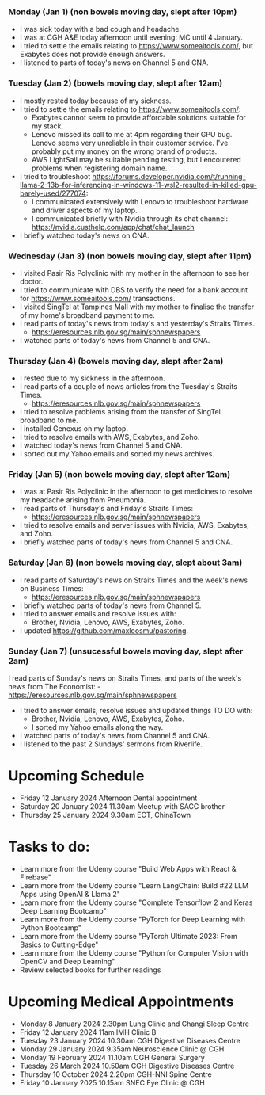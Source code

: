 ### Monday (Jan 1) (non bowels moving day, slept after 10pm)
- I was sick today with a bad cough and headache.
- I was at CGH A&E today afternoon until evening: MC until 4 January.
- I tried to settle the emails relating to https://www.someaitools.com/, but Exabytes does not provide enough answers.
- I listened to parts of today's news on Channel 5 and CNA.

### Tuesday (Jan 2) (bowels moving day, slept after 12am)
- I mostly rested today because of my sickness.
- I tried to settle the emails relating to https://www.someaitools.com/:
    - Exabytes cannot seem to provide affordable solutions suitable for my stack.
    - Lenovo missed its call to me at 4pm regarding their GPU bug.  Lenovo seems very unreliable in their customer service.  I've probably put my money on the wrong brand of products.
    - AWS LightSail may be suitable pending testing, but I encoutered problems when registering domain name.
- I tried to troubleshoot https://forums.developer.nvidia.com/t/running-llama-2-13b-for-inferencing-in-windows-11-wsl2-resulted-in-killed-gpu-barely-used/277074:
    - I communicated extensively with Lenovo to troubleshoot hardware and driver aspects of my laptop.
    - I communicated briefly with Nvidia through its chat channel: https://nvidia.custhelp.com/app/chat/chat_launch
- I briefly watched today's news on CNA.

### Wednesday (Jan 3) (non bowels moving day, slept after 11pm)
- I visited Pasir Ris Polyclinic with my mother in the afternoon to see her doctor.
- I tried to communicate with DBS to verify the need for a bank account for https://www.someaitools.com/ transactions.
- I visited SingTel at Tampines Mall with my mother to finalise the transfer of my home's broadband payment to me.
- I read parts of today's news from today's and yesterday's Straits Times.
    - https://eresources.nlb.gov.sg/main/sphnewspapers
- I watched parts of today's news from Channel 5 and CNA.

### Thursday (Jan 4) (bowels moving day, slept after 2am)
- I rested due to my sickness in the afternoon.
- I read parts of a couple of news articles from the Tuesday's Straits Times.
    - https://eresources.nlb.gov.sg/main/sphnewspapers
- I tried to resolve problems arising from the transfer of SingTel broadband to me.
- I installed Genexus on my laptop.
- I tried to resolve emails with AWS, Exabytes, and Zoho.
- I watched today's news from Channel 5 and CNA.
- I sorted out my Yahoo emails and sorted my news archives.

### Friday (Jan 5) (non bowels moving day, slept after 12am)
- I was at Pasir Ris Polyclinic in the afternoon to get medicines to resolve my headache arising from Pneumonia.
- I read parts of Thursday's and Friday's Straits Times:
    - https://eresources.nlb.gov.sg/main/sphnewspapers
- I tried to resolve emails and server issues with Nvidia, AWS, Exabytes, and Zoho.
- I briefly watched parts of today's news from Channel 5 and CNA.

### Saturday (Jan 6) (non bowels moving day, slept about 3am)
- I read parts of Saturday's news on Straits Times and the week's news on Business Times:
    - https://eresources.nlb.gov.sg/main/sphnewspapers
- I briefly watched parts of today's news from Channel 5.
- I tried to answer emails and resolve issues with:
    - Brother, Nvidia, Lenovo, AWS, Exabytes, Zoho.
- I updated https://github.com/maxloosmu/pastoring.

### Sunday (Jan 7) (unsucessful bowels moving day, slept after 2am)
I read parts of Sunday's news on Straits Times, and parts of the week's news from The Economist:
    - https://eresources.nlb.gov.sg/main/sphnewspapers
- I tried to answer emails, resolve issues and updated things TO DO with:
    - Brother, Nvidia, Lenovo, AWS, Exabytes, Zoho.
    - I sorted my Yahoo emails along the way.
- I watched parts of today's news from Channel 5 and CNA.
- I listened to the past 2 Sundays' sermons from Riverlife.



# Upcoming Schedule
- Friday 12 January 2024 Afternoon Dental appointment
- Saturday 20 January 2024 11.30am Meetup with SACC brother
- Thursday 25 January 2024 9.30am ECT, ChinaTown

# Tasks to do:
- Learn more from the Udemy course "Build Web Apps with React & Firebase"
- Learn more from the Udemy course "Learn LangChain: Build #22 LLM Apps using OpenAI & Llama 2"
- Learn more from the Udemy course "Complete Tensorflow 2 and Keras Deep Learning Bootcamp"
- Learn more from the Udemy course "PyTorch for Deep Learning with Python Bootcamp"
- Learn more from the Udemy course "PyTorch Ultimate 2023: From Basics to Cutting-Edge"
- Learn more from the Udemy course "Python for Computer Vision with OpenCV and Deep Learning"
- Review selected books for further readings

# Upcoming Medical Appointments
- Monday 8 January 2024 2.30pm Lung Clinic and Changi Sleep Centre
- Friday 12 January 2024 11am IMH Clinic B
- Tuesday 23 January 2024 10.30am CGH Digestive Diseases Centre
- Monday 29 January 2024 9.35am Neuroscience Clinic @ CGH
- Monday 19 February 2024 11.10am CGH General Surgery
- Tuesday 26 March 2024 10.50am CGH Digestive Diseases Centre
- Thursday 10 October 2024 2.20pm CGH-NNI Spine Centre
- Friday 10 January 2025 10.15am SNEC Eye Clinic @ CGH

